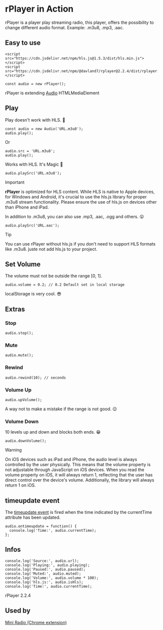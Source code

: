 # rPlayer in Action

rPlayer is a player play streaming radio, this player, offers the possibility to change different audio format. Example: .m3u8, .mp3, .aac.

## Easy to use

```
<script src="https://cdn.jsdelivr.net/npm/hls.js@1.5.3/dist/hls.min.js"></script>
<script src="https://cdn.jsdelivr.net/npm/@davland7/rplayer@2.2.4/dist/rplayer.umd.min.js"></script>
```

```
const audio = new rPlayer();
```

rPlayer is extending [Audio](https://developer.mozilla.org/en-US/docs/Web/HTML/Element/audio) HTMLMediaElement

## Play

Play doesn't work with HLS. 🙁

```
const audio = new Audio('URL.m3u8');
audio.play();
```

Or

```
audio.src = 'URL.m3u8';
audio.play();
```

Works with HLS. It's Magic 💪

```
audio.playSrc('URL.m3u8');
```

> [!IMPORTANT]
> **rPlayer** is optimized for HLS content. While HLS is native to Apple devices, for Windows and Android, it's crucial to use the hls.js library for proper .m3u8 stream functionality. Please ensure the use of hls.js on devices other than iPhone and iPad.

In addition to .m3u8, you can also use .mp3, .aac, .ogg and others. 😮

```
audio.playSrc('URL.aac');
```
> [!TIP]
> You can use rPlayer without hls.js if you don't need to support HLS formats like .m3u8. juste not add hls.js to your project.

## Set Volume

The volume must not be outside the range [0, 1].

```
audio.volume = 0.2; // 0.2 Default set in local storage
```

localStorage is very cool. 😎

## Extras

### Stop

```
audio.stop();
```

### Mute

```
audio.mute();
```

### Rewind

```
audio.rewind(10); // seconds
```

### Volume Up

```
audio.upVolume();
```

A way not to make a mistake if the range is not good. 😉

### Volume Down

10 levels up and down and blocks both ends. 😁

```
audio.downVolume();
```

> [!WARNING]
> On iOS devices such as iPad and iPhone, the audio level is always controlled by the user physically. This means that the volume property is not adjustable through JavaScript on iOS devices. When you read the volume property on iOS, it will always return 1, reflecting that the user has direct control over the device's volume. Additionally, the library will always return 1 on iOS.

## timeupdate event

The [timeupdate event](http://developer.mozilla.org/en-US/docs/Web/API/HTMLMediaElement/timeupdate_event) is fired when the time indicated by the currentTime attribute has been updated.

```
audio.ontimeupdate = function() {
  console.log('Time:', audio.currentTime);
};
```

## Infos

```
console.log('Source:', audio.url);
console.log('Playing:', audio.playing);
console.log('Paused:', audio.paused);
console.log('Muted:', audio.muted);
console.log('Volume:', audio.volume * 100);
console.log('hls.js:', audio.isHls);
console.log('Time:', audio.currentTime);
```

rPlayer 2.2.4

## Used by

[Mini Radio (Chrome extension)](https://chrome.google.com/webstore/detail/mini-radio/klcjochgjlcecbalpokmcldlfhngcnfh)
